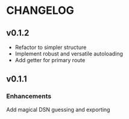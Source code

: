 # CHANGELOG

## v0.1.2
* Refactor to simpler structure
* Implement robust and versatile autoloading
* Add getter for primary route

## v0.1.1 

### Enhancements
Add magical DSN guessing and exporting
